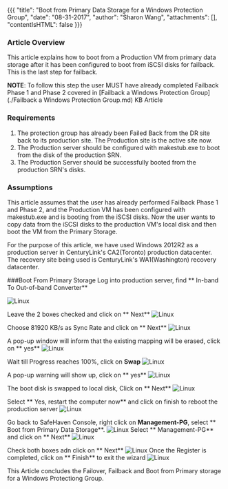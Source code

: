 {{{
  "title": "Boot from Primary Data Storage for a Windows Protection Group",
  "date": "08-31-2017",
  "author": "Sharon Wang",
  "attachments": [],
  "contentIsHTML": false
}}}

### Article Overview

This article explains how to boot from a Production VM from primary data storage after it has been configured to boot from iSCSI disks for failback. This is the last step for failback.

**NOTE**: To follow this step the user MUST have already completed Failback Phase 1 and Phase 2 covered in [Failback a Windows Protection Group](./Failback a Windows Protection Group.md) KB Article

### Requirements

1. The protection group has already been Failed Back from the DR site back to its production site. The Production site is the active site now.
2. The Production server should be configured with makestub.exe to boot from the disk of the production SRN.
3. The Production Server should be successfully booted from the production SRN's disks.

### Assumptions

This article assumes that the user has already performed Failback Phase 1 and Phase 2, and the Production VM has been configured with makestub.exe and is booting from the iSCSI disks. Now the user wants to copy data from the iSCSI disks to the production VM's local disk and then boot the VM from the Primary Storage.

For the purpose of this article, we have used Windows 2012R2 as a production server in CenturyLink's CA2(Toronto) production datacenter. The recovery site being used is CenturyLink's WA1(Washington) recovery datacenter.

###Boot From Primary Storage
Log into production server, find ** In-band To Out-of-band Converter**

![Linux](../../images/SH4.0/WindowsFB/WFB18.png)

Leave the 2 boxes checked and click on ** Next**
![Linux](../../images/SH4.0/WindowsFB/WFB19.png)

Choose 81920 KB/s as Sync Rate and click on ** Next**
![Linux](../../images/SH4.0/WindowsFB/WFB20.png)

A pop-up window will inform that the existing mapping will be erased, click on ** yes**
![Linux](../../images/SH4.0/WindowsFB/WFB21.png)

Wait till Progress reaches 100%, click on **Swap**
![Linux](../../images/SH4.0/WindowsFB/WFB22.png)

A pop-up warning will show up, click on ** yes**
![Linux](../../images/SH4.0/WindowsFB/WFB23.png)

The boot disk is swapped to local disk, Click on ** Next**
![Linux](../../images/SH4.0/WindowsFB/WFB24.png)

Select ** Yes, restart the computer now** and click on finish to reboot the production server
![Linux](../../images/SH4.0/WindowsFB/WFB25.png)

Go back to SafeHaven Console, right click on **Management-PG**, select ** Boot from Primary Data Storage**.
![Linux](../../images/SH4.0/WindowsFB/WFB26.png)
Select ** Management-PG** and click on ** Next**
![Linux](../../images/SH4.0/WindowsFB/WFB27.png)

Check both boxes adn click on ** Next**
![Linux](../../images/SH4.0/WindowsFB/WFB28.png)
Once the Register is completed, click on ** Finish** to exit the wizard
![Linux](../../images/SH4.0/WindowsFB/WFB29.png)

This Article concludes the Failover, Failback and Boot from Primary storage for a Windows Protectiong Group.
